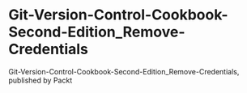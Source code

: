 # Git-Version-Control-Cookbook-Second-Edition_Remove-Credentials
Git-Version-Control-Cookbook-Second-Edition_Remove-Credentials, published by Packt
